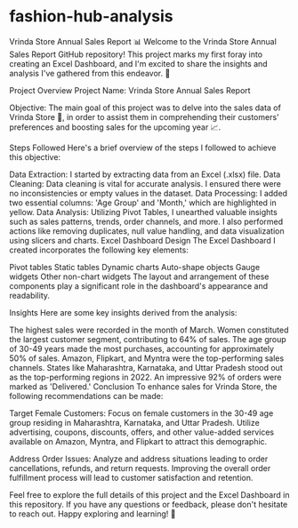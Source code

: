# fashion-hub-analysis

Vrinda Store Annual Sales Report  📊
Welcome to the Vrinda Store Annual Sales Report  GitHub repository! This project marks my first foray into creating an Excel Dashboard, and I'm excited to share the insights and analysis I've gathered from this endeavor. 🎉

Project Overview
Project Name: Vrinda Store Annual Sales Report 

Objective: The main goal of this project was to delve into the sales data of Vrinda Store 🏬, in order to assist them in comprehending their customers' preferences and boosting sales for the upcoming year 📈.

Steps Followed
Here's a brief overview of the steps I followed to achieve this objective:

Data Extraction: I started by extracting data from an Excel (.xlsx) file.
Data Cleaning: Data cleaning is vital for accurate analysis. I ensured there were no inconsistencies or empty values in the dataset.
Data Processing: I added two essential columns: 'Age Group' and 'Month,' which are highlighted in yellow.
Data Analysis: Utilizing Pivot Tables, I unearthed valuable insights such as sales patterns, trends, order channels, and more. I also performed actions like removing duplicates, null value handling, and data visualization using slicers and charts.
Excel Dashboard Design
The Excel Dashboard I created incorporates the following key elements:

Pivot tables
Static tables
Dynamic charts
Auto-shape objects
Gauge widgets
Other non-chart widgets
The layout and arrangement of these components play a significant role in the dashboard's appearance and readability.

Insights
Here are some key insights derived from the analysis:

The highest sales were recorded in the month of March.
Women constituted the largest customer segment, contributing to 64% of sales.
The age group of 30-49 years made the most purchases, accounting for approximately 50% of sales.
Amazon, Flipkart, and Myntra were the top-performing sales channels.
States like Maharashtra, Karnataka, and Uttar Pradesh stood out as the top-performing regions in 2022.
An impressive 92% of orders were marked as 'Delivered.'
Conclusion
To enhance sales for Vrinda Store, the following recommendations can be made:

Target Female Customers: Focus on female customers in the 30-49 age group residing in Maharashtra, Karnataka, and Uttar Pradesh. Utilize advertising, coupons, discounts, offers, and other value-added services available on Amazon, Myntra, and Flipkart to attract this demographic.

Address Order Issues: Analyze and address situations leading to order cancellations, refunds, and return requests. Improving the overall order fulfillment process will lead to customer satisfaction and retention.

Feel free to explore the full details of this project and the Excel Dashboard in this repository. If you have any questions or feedback, please don't hesitate to reach out. Happy exploring and learning! 🚀
